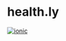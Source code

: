 # health.ly

[![ionic](https://img.shields.io/badge/Ionic-3880FF?style=for-the-badge&logo=ionic&logoColor=white)](https://dashboard.ionicframework.com/preview/a78c4110/ia2spqr6m7)
